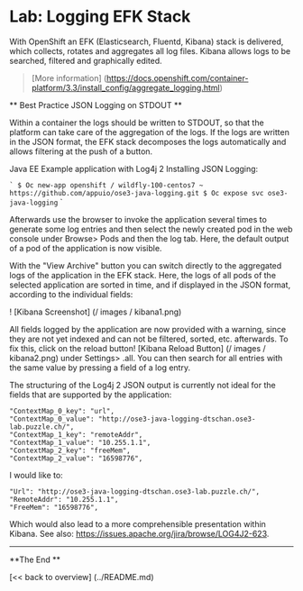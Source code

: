 # Lab: Logging EFK Stack

With OpenShift an EFK (Elasticsearch, Fluentd, Kibana) stack is delivered, which collects, rotates and aggregates all log files. Kibana allows logs to be searched, filtered and graphically edited.

> [More information] (https://docs.openshift.com/container-platform/3.3/install_config/aggregate_logging.html)

** Best Practice JSON Logging on STDOUT **

Within a container the logs should be written to STDOUT, so that the platform can take care of the aggregation of the logs. If the logs are written in the JSON format, the EFK stack decomposes the logs automatically and allows filtering at the push of a button.

Java EE Example application with Log4j 2 Installing JSON Logging:

`` `
$ Oc new-app openshift / wildfly-100-centos7 ~ https://github.com/appuio/ose3-java-logging.git
$ Oc expose svc ose3-java-logging
`` `

Afterwards use the browser to invoke the application several times to generate some log entries and then select the newly created pod in the web console under Browse> Pods and then the log tab. Here, the default output of a pod of the application is now visible.

With the "View Archive" button you can switch directly to the aggregated logs of the application in the EFK stack. Here, the logs of all pods of the selected application are sorted in time, and if displayed in the JSON format, according to the individual fields:

! [Kibana Screenshot] (/ images / kibana1.png)

All fields logged by the application are now provided with a warning, since they are not yet indexed and can not be filtered, sorted, etc. afterwards. To fix this, click on the reload button! [Kibana Reload Button] (/ images / kibana2.png) under Settings> .all. You can then search for all entries with the same value by pressing a field of a log entry.

The structuring of the Log4j 2 JSON output is currently not ideal for the fields that are supported by the application:

    "ContextMap_0_key": "url",
    "ContextMap_0_value": "http://ose3-java-logging-dtschan.ose3-lab.puzzle.ch/",
    "ContextMap_1_key": "remoteAddr",
    "ContextMap_1_value": "10.255.1.1",
    "ContextMap_2_key": "freeMem",
    "ContextMap_2_value": "16598776",

I would like to:

    "Url": "http://ose3-java-logging-dtschan.ose3-lab.puzzle.ch/",
    "RemoteAddr": "10.255.1.1",
    "FreeMem": "16598776",

Which would also lead to a more comprehensible presentation within Kibana. See also: https://issues.apache.org/jira/browse/LOG4J2-623.

---

**The End **

[<< back to overview] (../README.md)
